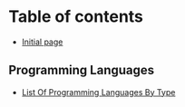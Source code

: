 # Table of contents

* [Initial page](README.md)

## Programming Languages

* [List Of Programming Languages By Type](programming-languages/list-of-programming-languages-by-type.md)

